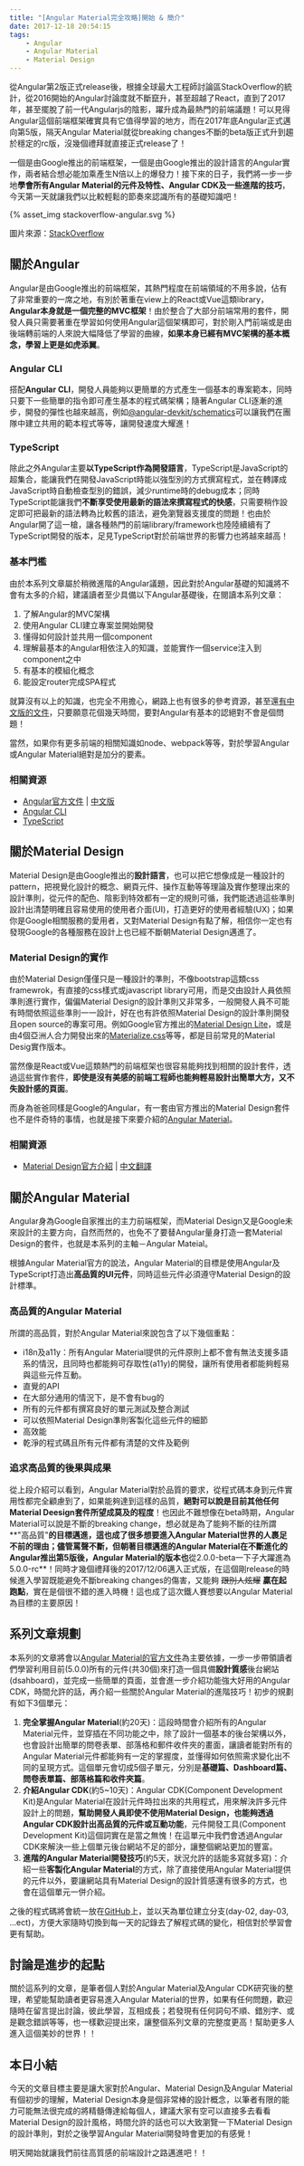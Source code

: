 ```yaml
---
title: "[Angular Material完全攻略]開始 & 簡介"
date: 2017-12-18 20:54:15
tags:
	- Angular
	- Angular Material
	- Material Design
---
```


從Angular第2版正式release後，根據全球最大工程師討論區StackOverflow的統計，從2016開始的Angular討論度就不斷竄升，甚至超越了React，直到了2017年，甚至擺脫了前一代Angularjs的陰影，躍升成為最熱門的前端議題！可以見得Angular這個前端框架確實具有它值得學習的地方，而在2017年底Angular正式邁向第5版，隔天Angular Material就從breaking changes不斷的beta版正式升到趨於穩定的rc版，沒幾個禮拜就直接正式release了！

一個是由Google推出的前端框架，一個是由Google推出的設計語言的Angular實作，兩者結合想必能加乘產生N倍以上的爆發力！接下來的日子，我們將一步一步地**學會所有Angular Material的元件及特性、Angular CDK及一些進階的技巧**，今天第一天就讓我們以比較輕鬆的節奏來認識所有的基礎知識吧！

<!-- more -->

{% asset_img stackoverflow-angular.svg %}

圖片來源：[StackOverflow](https://insights.stackoverflow.com/trends?tags=reactjs%2Cangular%2Cvue.js%2Cvuejs2%2Cangularjs)

## 關於Angular

Angular是由Google推出的前端框架，其熱門程度在前端領域的不用多說，佔有了非常重要的一席之地，有別於著重在view上的React或Vue這類library，**Angular本身就是一個完整的MVC框架**！由於整合了大部分前端常用的套件，開發人員只需要著重在學習如何使用Angular這個架構即可，對於剛入門前端或是由後端轉前端的人來說大幅降低了學習的曲線，**如果本身已經有MVC架構的基本概念，學習上更是如虎添翼**。

### Angular CLI

搭配**Angular CLI**，開發人員能夠以更簡單的方式產生一個基本的專案範本，同時只要下一些簡單的指令即可產生基本的程式碼架構；隨著Angular CLI逐漸的進步，開發的彈性也越來越高，例如[@angular-devkit/schematics](https://www.npmjs.com/package/@angular-devkit/schematics)可以讓我們在團隊中建立共用的範本程式等等，讓開發速度大耀進！

### TypeScript

除此之外Angular主要**以TypeScript作為開發語言**，TypeScript是JavaScript的超集合，能讓我們在開發JavaScript時能以強型別的方式撰寫程式，並在轉譯成JavaScript時自動檢查型別的錯誤，減少runtime時的debug成本；同時TypeScript能讓我們**不斷享受使用最新的語法來撰寫程式的快感**，只需要稍作設定即可把最新的語法轉為比較舊的語法，避免瀏覽器支援度的問題！也由於Angular開了這一槍，讓各種熱門的前端library/framework也陸陸續續有了TypeScript開發的版本，足見TypeScript對於前端世界的影響力也將越來越高！

### 基本門檻

由於本系列文章屬於稍微進階的Angular議題，因此對於Angular基礎的知識將不會有太多的介紹，建議讀者至少具備以下Angular基礎後，在閱讀本系列文章：

1.  了解Angular的MVC架構
2.  使用Angular CLI建立專案並開始開發
3.  懂得如何設計並共用一個component
4.  理解最基本的Angular相依注入的知識，並能實作一個service注入到component之中
5.  有基本的模組化概念
6.  能設定router完成SPA程式

就算沒有以上的知識，也完全不用擔心，網路上也有很多的參考資源，甚至還[有中文版的文件](https://angular.cn/)，只要願意花個幾天時間，要對Angular有基本的認絕對不會是個問題！

當然，如果你有更多前端的相關知識如node、webpack等等，對於學習Angular或Angular Material絕對是加分的要素。

### 相關資源

-   [Angular官方文件](https://angular.io/) | [中文版](https://angular.cn/)
-   [Angular CLI](https://github.com/angular/angular-cli)
-   [TypeScript](https://www.typescriptlang.org/)

## 關於Material Design

Material Design是由Google推出的**設計語言**，也可以把它想像成是一種設計的pattern，把視覺化設計的概念、網頁元件、操作互動等等理論及實作整理出來的設計準則，從元件的配色、陰影到特效都有一定的規則可循，我們能透過這些準則設計出清楚明確且容易使用的使用者介面(UI)，打造更好的使用者經驗(UX)；如果你是Google相關服務的愛用者，又對Material Design有點了解，相信你一定也有發現Google的各種服務在設計上也已經不斷朝Material Design邁進了。

### Material Design的實作

由於Material Design僅僅只是一種設計的準則，不像bootstrap這類css framewrok，有直接的css樣式或javascript library可用，而是交由設計人員依照準則進行實作，偏偏Material Design的設計準則又非常多，一般開發人員不可能有時間依照這些準則一一設計，好在也有許依照Material Design的設計準則開發且open source的專案可用。例如Google官方推出的[Material Design Lite](https://getmdl.io/)，或是由4個亞洲人合力開發出來的[Materialize.css](http://materializecss.com/)等等，都是目前常見的Material Desig實作版本。

當然像是React或Vue這類熱門的前端框架也很容易能夠找到相關的設計套件，透過這些實作套件，**即使是沒有美感的前端工程師也能夠輕易設計出簡單大方，又不失設計感的頁面**。

而身為爸爸同樣是Google的Angular，有一套由官方推出的Material Design套件也不是件奇特的事情，也就是接下來要介紹的[Angular Material](https://material.angular.io/)。

### 相關資源

-   [Material Design官方介紹](https://material.io/) | [中文翻譯](https://wcc723.gitbooks.io/google_design_translate/content/material-design-introduction.html)

## 關於Angular Material

Angular身為Google自家推出的主力前端框架，而Material Design又是Google未來設計的主要方向，自然而然的，也免不了要替Angular量身打造一套Material Design的套件，也就是本系列的主軸－Angular Mateial。

根據Angular Material官方的說法，Angular Material的目標是使用Angular及TypeScript打造出**高品質的UI元件**，同時這些元件必須遵守Material Design的設計標準。

### 高品質的Angular Material

所謂的高品質，對於Angular Material來說包含了以下幾個重點：

-   i18n及a11y：所有Angular Material提供的元件原則上都不會有無法支援多語系的情況，且同時也都能夠可存取性(a11y)的開發，讓所有使用者都能夠輕易與這些元件互動。
-   直覺的API
-   在大部分通用的情況下，是不會有bug的
-   所有的元件都有撰寫良好的單元測試及整合測試
-   可以依照Material Design準則客製化這些元件的細節
-   高效能
-   乾淨的程式碼且所有元件都有清楚的文件及範例

### 追求高品質的後果與成果

從上段介紹可以看到，Angular Material對於品質的要求，從程式碼本身到元件實用性都完全顧慮到了，如果能夠達到這樣的品質，**絕對可以說是目前其他任何Material Deesign套件所望成莫及的程度**！也因此不難想像在beta時期，Angular Material可以說是不斷的breaking change，想必就是為了能夠不斷的往所謂**"高品質"**的目標邁進，這也成了很多想要進入Angular Material世界的人裹足不前的理由；儘管罵聲不斷，但朝著目標邁進的Angular Material在不斷進化的Angular推出第5版後，Angular Material的版本也**從2.0.0-beta一下子大躍進為5.0.0-rc**！同時才幾個禮拜後的2017/12/06邁入正式版，在這個剛release的時候進入學習既能避免不斷breaking changes的傷害，又能夠 ~~跟別人炫耀~~ **贏在起跑點**，實在是個很不錯的進入時機！這也成了這次鐵人賽想要以Angular Material為目標的主要原因！

## 系列文章規劃

本系列的文章將會以[Angular Material的官方文件](https://material.angular.io/)為主要依據，一步一步帶領讀者們學習利用目前(5.0.0)所有的元件(共30個)來打造一個具備**設計質感**後台網站(dsahboard)，並完成一些簡單的頁面，並會進一步介紹功能強大好用的Angular CDK，時間允許的話，再介紹一些關於Angular Material的進階技巧！初步的規劃有如下3個單元：

1.  **完全掌握Angular Material**(約20天)：這段時間會介紹所有的Angular Material元件，並穿插在不同功能之中，除了設計一個基本的後台架構以外，也會設計出簡單的問卷表單、部落格和郵件收件夾的畫面，讓讀者能對所有的Angular Material元件都能夠有一定的掌握度，並懂得如何依照需求變化出不同的呈現方式。這個單元會切成5個子單元，分別是**基礎篇、Dashboard篇、問卷表單篇、部落格篇和收件夾篇**。
2.  **介紹Angular CDK**(約5~10天)：Angular CDK(Component Development Kit)是Angular Material在設計元件時拉出來的共用程式，用來解決許多元件設計上的問題，**幫助開發人員即使不使用Material Design，也能夠透過Angular CDK設計出高品質的元件或互動功能**，元件開發工具(Component Development Kit)這個詞實在是當之無愧！在這單元中我們會透過Angular CDK來解決一些上個單元後台網站不足的部分，讓整個網站更加的豐富。
3.  **進階的Angular Material開發技巧**(約5天，狀況允許的話能多寫就多寫)：介紹一些**客製化Angular Material**的方式，除了直接使用Angular Material提供的元件以外，要讓網站具有Material Design的設計質感還有很多的方式，也會在這個單元一併介紹。

之後的程式碼將會統一放在[GitHub](https://github.com/wellwind/it-ironman-demo-angular-material)上，並以天為單位建立分支(day-02, day-03, ...ect)，方便大家隨時切換到每一天的記錄去了解程式碼的變化，相信對於學習會更有幫助。

## 討論是進步的起點

關於這系列的文章，是筆者個人對於Angular Material及Angular CDK研究後的整理，希望能幫助讀者更容易進入Angular Material的世界，如果有任何問題，歡迎隨時在留言提出討論，彼此學習，互相成長；若發現有任何詞句不順、錯別字、或是觀念錯誤等等，也一樣歡迎提出來，讓整個系列文章的完整度更高！幫助更多人進入這個美妙的世界！！

## 本日小結

今天的文章目標主要是讓大家對於Angular、Material Design及Angular Material有個初步的理解，Material Design本身是個非常棒的設計概念，以筆者有限的能力可能無法很完成的將精髓傳達給每個人，建議大家有空可以直接多去看看Material Design的設計風格，時間允許的話也可以大致瀏覽一下Material Design的設計準則，對於之後學習Angular Material開發時會更加的有感覺！

明天開始就讓我們前往高質感的前端設計之路邁進吧！！